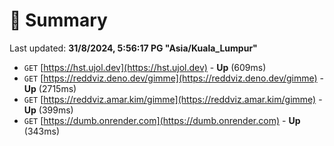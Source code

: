 # 📖 Summary
Last updated: **31/8/2024, 5:56:17 PG "Asia/Kuala_Lumpur"**

- `GET` [https://hst.ujol.dev](https://hst.ujol.dev) - **Up** (609ms)
- `GET` [https://reddviz.deno.dev/gimme](https://reddviz.deno.dev/gimme) - **Up** (2715ms)
- `GET` [https://reddviz.amar.kim/gimme](https://reddviz.amar.kim/gimme) - **Up** (399ms)
- `GET` [https://dumb.onrender.com](https://dumb.onrender.com) - **Up** (343ms)
